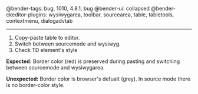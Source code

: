@bender-tags: bug, 1010, 4.8.1, bug
@bender-ui: collapsed
@bender-ckeditor-plugins: wysiwygarea, toolbar, sourcearea, table, tabletools, contextmenu, dialogadvtab

----

1. Copy-paste table to editor.
2. Switch between sourcemode and wysiwyg.
3. Check TD element's style

**Expected:** Border color (red) is preserved during pasting and switching between sourcemode and wysiwygarea.

**Unexpected:** Border color is browser's defualt (grey). In source mode there is no border-color style.
